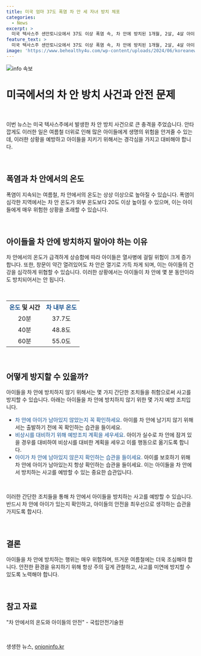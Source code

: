 ```yaml
---
title: 미국 엄마 37도 폭염 차 안 세 자녀 방치 체포
categories:
  - News
excerpt: >
  미국 텍사스주 샌안토니오에서 37도 이상 폭염 속, 차 안에 방치된 1개월, 2살, 4살 아이들이 인근 시민에 의해 발견되었습니다. 경찰은 쇼핑을 하러 간 엄마를 아동 유기 혐의로 체포했고, 차 안의 온도가 53도까지 올라갈 수 있다는 사실이 알려졌습니다. 다행히 아이들은 건강에 이상이 없는 것으로 전해졌습니다. (150자)
feature_text: >
  미국 텍사스주 샌안토니오에서 37도 이상 폭염 속, 차 안에 방치된 1개월, 2살, 4살 아이들이 인근 시민에 의해 발견되었습니다. 경찰은 쇼핑을 하러 간 엄마를 아동 유기 혐의로 체포했고, 차 안의 온도가 53도까지 올라갈 수 있다는 사실이 알려졌습니다. 다행히 아이들은 건강에 이상이 없는 것으로 전해졌습니다. (150자)
image: 'https://www.behealthy4u.com/wp-content/uploads/2024/06/koreanews.jpg'
---
```


<p><img src="https://www.behealthy4u.com/wp-content/uploads/2024/06/koreanews.jpg" alt="info 속보" /></p>

<h1>미국에서의 차 안 방치 사건과 안전 문제</h1>

<p data-ke-size="size16">&nbsp;</p>

<p>이번 뉴스는 미국 텍사스주에서 발생한 차 안 방치 사건으로 큰 충격을 주었습니다. 안타깝게도 이러한 일은 여름철 더위로 인해 많은 아이들에게 생명의 위험을 안겨줄 수 있는데, 이러한 상황을 예방하고 아이들을 지키기 위해서는 경각심을 가지고 대비해야 합니다.</p>

<p data-ke-size="size16">&nbsp;</p>

<h2 data-ke-size="size26">폭염과 차 안에서의 온도</h2>

<p data-ke-size="size16">폭염이 지속되는 여름철, 차 안에서의 온도는 상상 이상으로 높아질 수 있습니다. 폭염이 심각한 지역에서는 차 안 온도가 외부 온도보다 20도 이상 높아질 수 있으며, 이는 아이들에게 매우 위험한 상황을 초래할 수 있습니다.</p>

<p data-ke-size="size16">&nbsp;</p>

<h2 data-ke-size="size26">아이들을 차 안에 방치하지 말아야 하는 이유</h2>

<p data-ke-size="size16">차 안에서의 온도가 급격하게 상승함에 따라 아이들은 열사병에 걸릴 위험이 크게 증가합니다. 또한, 창문이 약간 열려있어도 차 안은 열기로 가득 차게 되며, 이는 아이들의 건강을 심각하게 위협할 수 있습니다. 이러한 상황에서는 아이들이 차 안에 몇 분 동안이라도 방치되어서는 안 됩니다. </p>

<p data-ke-size="size16">&nbsp;</p>

<table>
  <tr>
    <th><span style="color: #1a5490;">온도</span> 및 시간</th>
    <th><span style="color: #1a5490;">차 내부 온도</span></th>
  </tr>
  <tr>
    <td style="text-align: center; height: 17px;">20분</td>
    <td style="text-align: center; height: 17px;">37.7도</td>
  </tr>
  <tr>
    <td style="text-align: center; height: 17px;">40분</td>
    <td style="text-align: center; height: 17px;">48.8도</td>
  </tr>
  <tr>
    <td style="text-align: center; height: 17px;">60분</td>
    <td style="text-align: center; height: 17px;">55.0도</td>
  </tr>
</table>

<p data-ke-size="size16">&nbsp;</p>

<h2 data-ke-size="size26">어떻게 방지할 수 있을까?</h2>

<p data-ke-size="size16">아이들을 차 안에 방치하지 않기 위해서는 몇 가지 간단한 조치들을 취함으로써 사고를 방지할 수 있습니다. 아래는 아이들을 차 안에 방치하지 않기 위한 몇 가지 예방 조치입니다.</p>

<ul>
  <li><span style="color: #1a5490;">차 안에 아이가 남아있지 않았는지 꼭 확인하세요.</span> 아이를 차 안에 남기지 않기 위해서는 출발하기 전에 꼭 확인하는 습관을 들이세요.</li>
  <li><span style="color: #1a5490;">비상시를 대비하기 위해 예방조치 계획을 세우세요.</span> 아이가 실수로 차 안에 잠겨 있을 경우를 대비하여 비상시를 대비한 계획을 세우고 이를 행동으로 옮기도록 합니다.</li>
  <li><span style="color: #1a5490;">아이가 차 안에 남아있지 않은지 확인하는 습관을 들이세요.</span> 아이를 보호하기 위해 차 안에 아이가 남아있는지 항상 확인하는 습관을 들이세요. 이는 아이들을 차 안에서 방치하는 사고를 예방할 수 있는 중요한 습관입니다.</li>
</ul>

<p data-ke-size="size16">&nbsp;</p>

<p data-ke-size="size16">이러한 간단한 조치들을 통해 차 안에서 아이들을 방치하는 사고를 예방할 수 있습니다. 반드시 차 안에 아이가 있는지 확인하고, 아이들의 안전을 최우선으로 생각하는 습관을 가지도록 합시다.</p>

<p data-ke-size="size16">&nbsp;</p>

<h2 data-ke-size="size26">결론</h2>

<p data-ke-size="size16">아이들을 차 안에 방치하는 행위는 매우 위험하며, 뜨거운 여름철에는 더욱 조심해야 합니다. 안전한 환경을 유지하기 위해 항상 주의 깊게 관찰하고, 사고를 미연에 방지할 수 있도록 노력해야 합니다. </p>

<p data-ke-size="size16">&nbsp;</p>

<h2 data-ke-size="size26">참고 자료</h2>

<p data-ke-size="size16">"차 안에서의 온도와 아이들의 안전" - 국립안전기술원</p>

<p data-ke-size="size16">&nbsp;</p>
생생한 뉴스, <a href="https://onioninfo.kr" rel="dofollow">onioninfo.kr</a>


